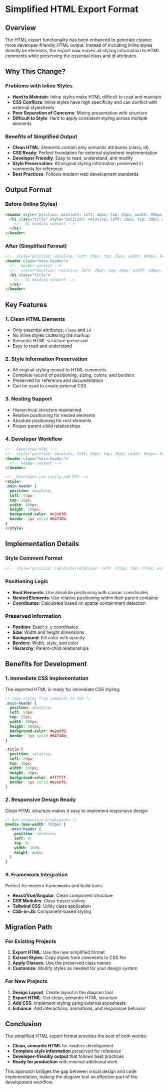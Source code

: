 # Simplified HTML Export Format

## Overview

The HTML export functionality has been enhanced to generate cleaner, more developer-friendly HTML output. Instead of including inline styles directly on elements, the export now moves all styling information to HTML comments while preserving the essential class and id attributes.

## Why This Change?

### Problems with Inline Styles
- **Hard to Maintain**: Inline styles make HTML difficult to read and maintain
- **CSS Conflicts**: Inline styles have high specificity and can conflict with external stylesheets
- **Poor Separation of Concerns**: Mixing presentation with structure
- **Difficult to Style**: Hard to apply consistent styling across multiple elements

### Benefits of Simplified Output
- **Clean HTML**: Elements contain only semantic attributes (class, id)
- **CSS Ready**: Perfect foundation for external stylesheet implementation
- **Developer Friendly**: Easy to read, understand, and modify
- **Style Preservation**: All original styling information preserved in comments for reference
- **Best Practices**: Follows modern web development standards

## Output Format

### Before (Inline Styles)
```html
<header style="position: absolute; left: 50px; top: 25px; width: 800px; height: 100px; background-color: #e2e8f0; border: 2px solid #64748b;">
  <h1 class="title" style="position: relative; left: 20px; top: 20px; width: 200px; height: 40px; background-color: #ffffff; border: 1px solid #e2e8f0;">
    <!-- h1 heading content -->
  </h1>
</header>
```

### After (Simplified Format)
```html
<!-- style="position: absolute; left: 50px; top: 25px; width: 800px; height: 100px; background-color: #e2e8f0; border: 2px solid #64748b;" -->
<header class="main-header">
  <!-- header content -->
  <!-- style="position: relative; left: 20px; top: 20px; width: 200px; height: 40px; background-color: #ffffff; border: 1px solid #e2e8f0;" -->
  <h1 class="title">
    <!-- h1 heading content -->
  </h1>
</header>
```

## Key Features

### 1. **Clean HTML Elements**
- Only essential attributes: `class` and `id`
- No inline styles cluttering the markup
- Semantic HTML structure preserved
- Easy to read and understand

### 2. **Style Information Preservation**
- All original styling moved to HTML comments
- Complete record of positioning, sizing, colors, and borders
- Preserved for reference and documentation
- Can be used to create external CSS

### 3. **Nesting Support**
- Hierarchical structure maintained
- Relative positioning for nested elements
- Absolute positioning for root elements
- Proper parent-child relationships

### 4. **Developer Workflow**
```html
<!-- Generated HTML -->
<!-- style="position: absolute; left: 50px; top: 25px; width: 800px; height: 100px; background-color: #e2e8f0; border: 2px solid #64748b;" -->
<header class="main-header">
  <!-- header content -->
</header>

<!-- Developer can easily add CSS -->
<style>
.main-header {
  position: absolute;
  left: 50px;
  top: 25px;
  width: 800px;
  height: 100px;
  background-color: #e2e8f0;
  border: 2px solid #64748b;
}
</style>
```

## Implementation Details

### Style Comment Format
```html
<!-- style="position: [absolute|relative]; left: [X]px; top: [Y]px; width: [W]px; height: [H]px; background-color: [color]; border: [width]px [style] [color];" -->
```

### Positioning Logic
- **Root Elements**: Use absolute positioning with canvas coordinates
- **Nested Elements**: Use relative positioning within their parent container
- **Coordinates**: Calculated based on spatial containment detection

### Preserved Information
- **Position**: Exact x, y coordinates
- **Size**: Width and height dimensions
- **Background**: Fill color with opacity
- **Borders**: Width, style, and color
- **Hierarchy**: Parent-child relationships

## Benefits for Development

### 1. **Immediate CSS Implementation**
The exported HTML is ready for immediate CSS styling:
```css
/* Copy styles from comments to CSS */
.main-header {
  position: absolute;
  left: 50px;
  top: 25px;
  width: 800px;
  height: 100px;
  background-color: #e2e8f0;
  border: 2px solid #64748b;
}

.title {
  position: relative;
  left: 20px;
  top: 20px;
  width: 200px;
  height: 40px;
  background-color: #ffffff;
  border: 1px solid #e2e8f0;
}
```

### 2. **Responsive Design Ready**
Clean HTML structure makes it easy to implement responsive design:
```css
/* Add responsive breakpoints */
@media (max-width: 768px) {
  .main-header {
    position: relative;
    left: 0;
    top: 0;
    width: 100%;
    height: auto;
  }
}
```

### 3. **Framework Integration**
Perfect for modern frameworks and build tools:
- **React/Vue/Angular**: Clean component structure
- **CSS Modules**: Class-based styling
- **Tailwind CSS**: Utility class application
- **CSS-in-JS**: Component-based styling

## Migration Path

### For Existing Projects
1. **Export HTML**: Use the new simplified format
2. **Extract Styles**: Copy styles from comments to CSS file
3. **Apply Classes**: Use the preserved class names
4. **Customize**: Modify styles as needed for your design system

### For New Projects
1. **Design Layout**: Create layout in the diagram tool
2. **Export HTML**: Get clean, semantic HTML structure
3. **Add CSS**: Implement styling using external stylesheets
4. **Enhance**: Add interactions, animations, and responsive behavior

## Conclusion

The simplified HTML export format provides the best of both worlds:
- **Clean, semantic HTML** for modern development
- **Complete style information** preserved for reference
- **Developer-friendly output** that follows best practices
- **Ready for production** with minimal additional work

This approach bridges the gap between visual design and code implementation, making the diagram tool an effective part of the development workflow. 